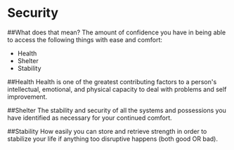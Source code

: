# Security
##What does that mean?
The amount of confidence you have in being able to access the following things with ease and comfort:
* Health
* Shelter
* Stability

##Health
Health is one of the greatest contributing factors to a person's intellectual, emotional, and physical capacity to deal with problems and self improvement.

##Shelter
The stability and security of all the systems and possessions you have identified as necessary for your continued comfort.

##Stability
How easily you can store and retrieve strength in order to stabilize your life if anything too disruptive happens (both good OR bad).

